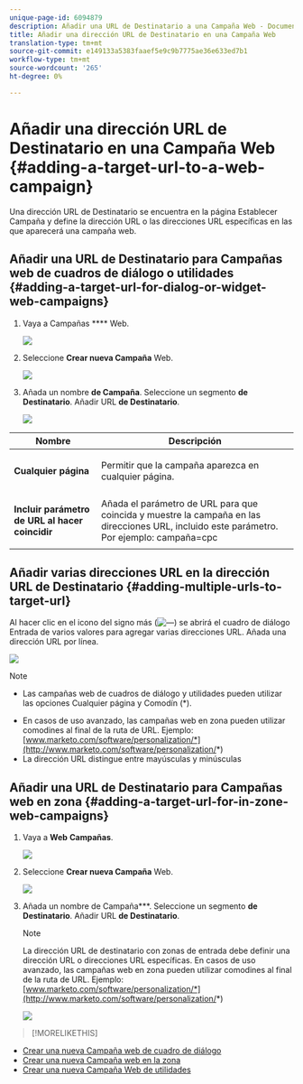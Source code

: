 ```yaml
---
unique-page-id: 6094879
description: Añadir una URL de Destinatario a una Campaña Web - Documentos de marketing - Documentación del producto
title: Añadir una dirección URL de Destinatario en una Campaña Web
translation-type: tm+mt
source-git-commit: e149133a5383faaef5e9c9b7775ae36e633ed7b1
workflow-type: tm+mt
source-wordcount: '265'
ht-degree: 0%

---
```



# Añadir una dirección URL de Destinatario en una Campaña Web {#adding-a-target-url-to-a-web-campaign}

Una dirección URL de Destinatario se encuentra en la página Establecer Campaña y define la dirección URL o las direcciones URL específicas en las que aparecerá una campaña web.

## Añadir una URL de Destinatario para Campañas web de cuadros de diálogo o utilidades {#adding-a-target-url-for-dialog-or-widget-web-campaigns}

1. Vaya a Campañas **** Web.

   ![](assets/web-campaigns-hand-5.jpg)

1. Seleccione **Crear nueva Campaña** Web.

   ![](assets/create-new-web-campaign-hand.jpg)

1. Añada un nombre **de Campaña**. Seleccione un segmento **de Destinatario**. Añadir URL **de Destinatario**.

   ![](assets/set-web-campaign-hands.jpg)

<table> 
 <thead> 
  <tr> 
   <th colspan="1" rowspan="1">Nombre</th> 
   <th colspan="1" rowspan="1">Descripción</th> 
  </tr> 
 </thead> 
 <tbody> 
  <tr> 
   <td colspan="1" rowspan="1"><strong>Cualquier página</strong></td> 
   <td colspan="1" rowspan="1"><p>Permitir que la campaña aparezca en cualquier página.</p></td> 
  </tr> 
  <tr> 
   <td colspan="1" rowspan="1"><p><strong>Incluir parámetro de URL al hacer coincidir</strong></p></td> 
   <td colspan="1" rowspan="1">Añada el parámetro de URL para que coincida y muestre la campaña en las direcciones URL, incluido este parámetro. Por ejemplo: campaña=cpc</td> 
  </tr> 
 </tbody> 
</table>

## Añadir varias direcciones URL en la dirección URL de Destinatario {#adding-multiple-urls-to-target-url}

Al hacer clic en el icono del signo más (![—](assets/image2015-2-18-8-3a40-3a59.png)) se abrirá el cuadro de diálogo Entrada de varios valores para agregar varias direcciones URL. Añada una dirección URL por línea.

![](assets/image2015-2-23-18-3a15-3a57.png)

>[!NOTE]
>
>
>* Las campañas web de cuadros de diálogo y utilidades pueden utilizar las opciones Cualquier página y Comodín (*).
* En casos de uso avanzado, las campañas web en zona pueden utilizar comodines al final de la ruta de URL. Ejemplo: [www.marketo.com/software/personalization/*](http://www.marketo.com/software/personalization/*)
* La dirección URL distingue entre mayúsculas y minúsculas


## Añadir una URL de Destinatario para Campañas web en zona {#adding-a-target-url-for-in-zone-web-campaigns}

1. Vaya a **Web** **Campañas**.

   ![](assets/web-campaigns-hand-5.jpg)

1. Seleccione **Crear nueva Campaña** Web.

   ![](assets/create-new-web-campaign-hand.jpg)

1. Añada un nombre de Campaña***. Seleccione un segmento **de Destinatario**. Añadir URL **de Destinatario**.

   >[!NOTE]
   La dirección URL de destinatario con zonas de entrada debe definir una dirección URL o direcciones URL específicas. En casos de uso avanzado, las campañas web en zona pueden utilizar comodines al final de la ruta de URL. Ejemplo: [www.marketo.com/software/personalization/*](http://www.marketo.com/software/personalization/*)

   ![](assets/set-web-campaign-multiple-hands.jpg)

>[!MORELIKETHIS]
* [Crear una nueva Campaña web de cuadro de diálogo](create-a-new-dialog-web-campaign.md)
* [Crear una nueva Campaña web en la zona](create-a-new-in-zone-web-campaign.md)
* [Crear una nueva Campaña Web de utilidades](create-a-new-widget-web-campaign.md)

